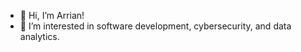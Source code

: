 - 👋 Hi, I’m Arrian!
- 👀 I’m interested in software development, cybersecurity, and data analytics.

<!---
arrian-cs/arrian-cs is a ✨ special ✨ repository because its `README.md` (this file) appears on your GitHub profile.
You can click the Preview link to take a look at your changes.
--->
